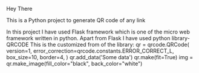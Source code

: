 Hey There 

This is a Python project to generate QR code of any link 

In this project I have used Flask framework which is one of the micro web framework written in python.
Apart from Flask I have used python library- QRCODE
This is the customized from of the library:
qr = qrcode.QRCode(
    version=1,
    error_correction=qrcode.constants.ERROR_CORRECT_L,
    box_size=10,
    border=4,
)
qr.add_data('Some data')
qr.make(fit=True)
img = qr.make_image(fill_color="black", back_color="white")

